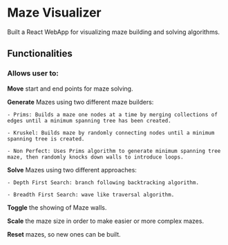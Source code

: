 # Maze Visualizer
Built a React WebApp for visualizing maze building and solving algorithms.

## Functionalities

### Allows user to:

**Move** start and end points for maze solving.
	
**Generate** Mazes using two different maze builders:
	
	- Prims: Builds a maze one nodes at a time by merging collections of edges until a minimum spanning tree has been created.
		
	- Kruskel: Builds maze by randomly connecting nodes until a minimum spanning tree is created.
	
	- Non Perfect: Uses Prims algorithm to generate minimum spanning tree maze, then randomly knocks down walls to introduce loops.
		
**Solve** Mazes using two different approaches:
	
	- Depth First Search: branch following backtracking algorithm.
		
	- Breadth First Search: wave like traversal algorithm.
		
**Toggle** the showing of Maze walls.
	
**Scale** the maze size in order to make easier or more complex mazes.
	
**Reset** mazes, so new ones can be built.
	
